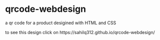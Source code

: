 # qrcode-webdesign
<p>a qr code for a product desigined with HTML and CSS</p>
to see this design click on  https://sahilq312.github.io/qrcode-webdesign/
